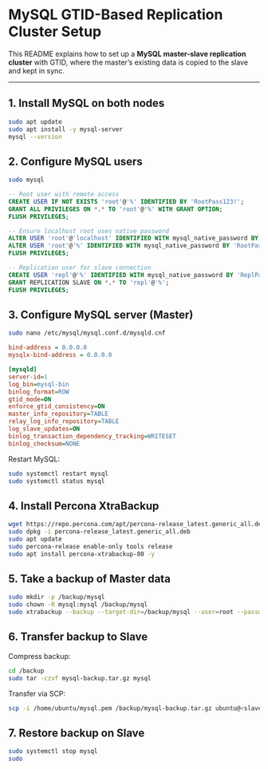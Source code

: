 # MySQL GTID-Based Replication Cluster Setup

This README explains how to set up a **MySQL master-slave replication cluster** with GTID, where the master’s existing data is copied to the slave and kept in sync.

---

## 1. Install MySQL on both nodes

```bash
sudo apt update
sudo apt install -y mysql-server
mysql --version
```

## 2. Configure MySQL users

```bash
sudo mysql
```

```sql
-- Root user with remote access
CREATE USER IF NOT EXISTS 'root'@'%' IDENTIFIED BY 'RootPass123!';
GRANT ALL PRIVILEGES ON *.* TO 'root'@'%' WITH GRANT OPTION;
FLUSH PRIVILEGES;

-- Ensure localhost root uses native password
ALTER USER 'root'@'localhost' IDENTIFIED WITH mysql_native_password BY 'RootPass123!';
ALTER USER 'root'@'%' IDENTIFIED WITH mysql_native_password BY 'RootPass123!';
FLUSH PRIVILEGES;

-- Replication user for slave connection
CREATE USER 'repl'@'%' IDENTIFIED WITH mysql_native_password BY 'ReplPass123!';
GRANT REPLICATION SLAVE ON *.* TO 'repl'@'%';
FLUSH PRIVILEGES;
```

## 3. Configure MySQL server (Master)

```bash
sudo nano /etc/mysql/mysql.conf.d/mysqld.cnf
```

```ini
bind-address = 0.0.0.0
mysqlx-bind-address = 0.0.0.0

[mysqld]
server-id=1
log_bin=mysql-bin
binlog_format=ROW
gtid_mode=ON
enforce_gtid_consistency=ON
master_info_repository=TABLE
relay_log_info_repository=TABLE
log_slave_updates=ON
binlog_transaction_dependency_tracking=WRITESET
binlog_checksum=NONE
```

Restart MySQL:

```bash
sudo systemctl restart mysql
sudo systemctl status mysql
```

## 4. Install Percona XtraBackup

```bash
wget https://repo.percona.com/apt/percona-release_latest.generic_all.deb
sudo dpkg -i percona-release_latest.generic_all.deb
sudo apt update
sudo percona-release enable-only tools release
sudo apt install percona-xtrabackup-80 -y
```

## 5. Take a backup of Master data

```bash
sudo mkdir -p /backup/mysql
sudo chown -R mysql:mysql /backup/mysql
sudo xtrabackup --backup --target-dir=/backup/mysql --user=root --password='RootPass123!'
```

## 6. Transfer backup to Slave

Compress backup:

```bash
cd /backup
sudo tar -czvf mysql-backup.tar.gz mysql
```

Transfer via SCP:

```bash
scp -i /home/ubuntu/mysql.pem /backup/mysql-backup.tar.gz ubuntu@<slave_ip>:/tmp/
```

## 7. Restore backup on Slave

```bash
sudo systemctl stop mysql
sudo
```
